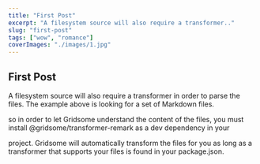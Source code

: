 ```yaml
---
title: "First Post"
excerpt: "A filesystem source will also require a transformer.."
slug: "first-post"
tags: ["wow", "romance"]
coverImages: "./images/1.jpg"
---
```


## First Post

A filesystem source will also require a transformer in order to parse the files. The example above is looking for a set of Markdown files.

so in order to let Gridsome understand the content of the files, you must install @gridsome/transformer-remark as a dev dependency in your 

project. Gridsome will automatically transform the files for you as long as a transformer that supports your files is found in your package.json.